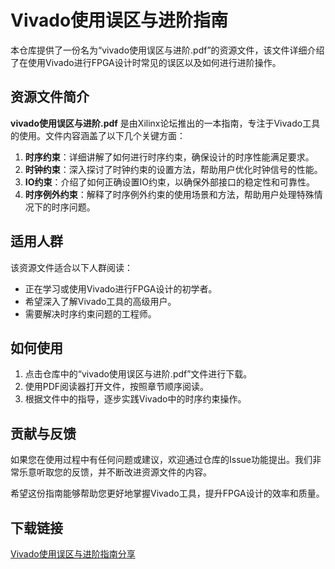 # Vivado使用误区与进阶指南

本仓库提供了一份名为“vivado使用误区与进阶.pdf”的资源文件，该文件详细介绍了在使用Vivado进行FPGA设计时常见的误区以及如何进行进阶操作。

## 资源文件简介

**vivado使用误区与进阶.pdf** 是由Xilinx论坛推出的一本指南，专注于Vivado工具的使用。文件内容涵盖了以下几个关键方面：

1. **时序约束**：详细讲解了如何进行时序约束，确保设计的时序性能满足要求。
2. **时钟约束**：深入探讨了时钟约束的设置方法，帮助用户优化时钟信号的性能。
3. **IO约束**：介绍了如何正确设置IO约束，以确保外部接口的稳定性和可靠性。
4. **时序例外约束**：解释了时序例外约束的使用场景和方法，帮助用户处理特殊情况下的时序问题。

## 适用人群

该资源文件适合以下人群阅读：

- 正在学习或使用Vivado进行FPGA设计的初学者。
- 希望深入了解Vivado工具的高级用户。
- 需要解决时序约束问题的工程师。

## 如何使用

1. 点击仓库中的“vivado使用误区与进阶.pdf”文件进行下载。
2. 使用PDF阅读器打开文件，按照章节顺序阅读。
3. 根据文件中的指导，逐步实践Vivado中的时序约束操作。

## 贡献与反馈

如果您在使用过程中有任何问题或建议，欢迎通过仓库的Issue功能提出。我们非常乐意听取您的反馈，并不断改进资源文件的内容。

希望这份指南能够帮助您更好地掌握Vivado工具，提升FPGA设计的效率和质量。

## 下载链接

[Vivado使用误区与进阶指南分享](https://pan.quark.cn/s/3a6a76235e45)